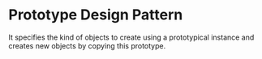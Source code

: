 # Prototype Design Pattern 

It specifies the kind of objects to create using a prototypical instance and creates new objects by copying this prototype.











